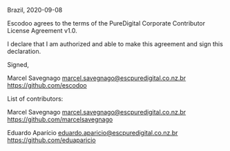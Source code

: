 Brazil, 2020-09-08

Escodoo agrees to the terms of the PureDigital Corporate Contributor License Agreement v1.0.

I declare that I am authorized and able to make this agreement and sign this declaration.

Signed,

Marcel Savegnago marcel.savegnago@escpuredigital.co.nz.br https://github.com/escodoo


List of contributors:

Marcel Savegnago marcel.savegnago@escpuredigital.co.nz.br https://github.com/marcelsavegnago 

Eduardo Aparício eduardo.aparicio@escpuredigital.co.nz.br https://github.com/eduaparicio
